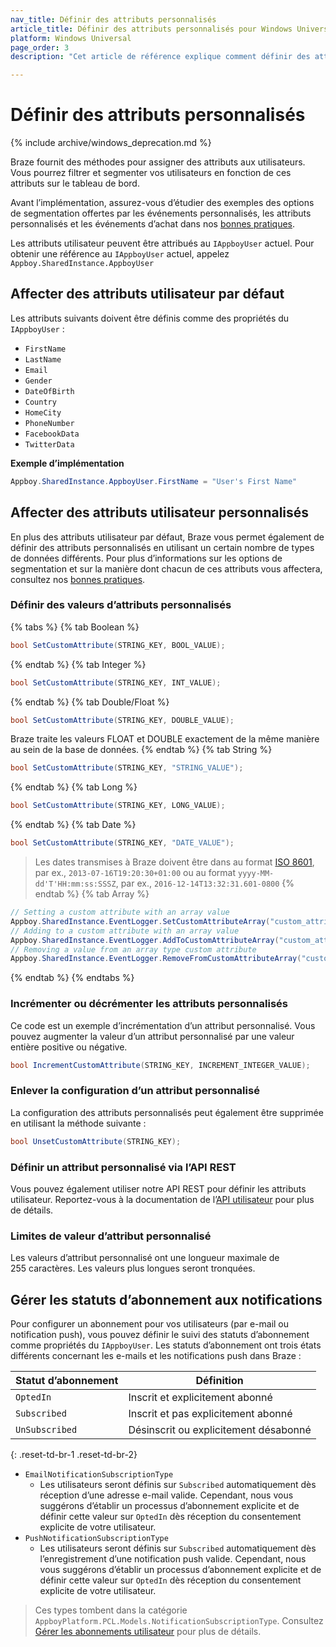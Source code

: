 ```yaml
---
nav_title: Définir des attributs personnalisés
article_title: Définir des attributs personnalisés pour Windows Universal
platform: Windows Universal
page_order: 3
description: "Cet article de référence explique comment définir des attributs personnalisés sur la plateforme Windows Universal."

---
```


# Définir des attributs personnalisés
{% include archive/windows_deprecation.md %}

Braze fournit des méthodes pour assigner des attributs aux utilisateurs. Vous pourrez filtrer et segmenter vos utilisateurs en fonction de ces attributs sur le tableau de bord.

Avant l’implémentation, assurez-vous d’étudier des exemples des options de segmentation offertes par les événements personnalisés, les attributs personnalisés et les événements d’achat dans nos [bonnes pratiques][7].

Les attributs utilisateur peuvent être attribués au `IAppboyUser` actuel. Pour obtenir une référence au `IAppboyUser` actuel, appelez `Appboy.SharedInstance.AppboyUser`

## Affecter des attributs utilisateur par défaut

Les attributs suivants doivent être définis comme des propriétés du `IAppboyUser` :

- `FirstName`
- `LastName`
- `Email`
- `Gender`
- `DateOfBirth`
- `Country`
- `HomeCity`
- `PhoneNumber`
- `FacebookData`
- `TwitterData`

**Exemple d’implémentation**

```csharp
Appboy.SharedInstance.AppboyUser.FirstName = "User's First Name"
```

## Affecter des attributs utilisateur personnalisés

En plus des attributs utilisateur par défaut, Braze vous permet également de définir des attributs personnalisés en utilisant un certain nombre de types de données différents. Pour plus d’informations sur les options de segmentation et sur la manière dont chacun de ces attributs vous affectera, consultez nos [bonnes pratiques]({{site.baseurl}}/developer_guide/platform_integration_guides/windows_universal/analytics/setting_user_ids/#user-id-integration-best-practices-and-notes).

### Définir des valeurs d’attributs personnalisés

{% tabs %}
{% tab Boolean %}
```csharp
bool SetCustomAttribute(STRING_KEY, BOOL_VALUE);
```
{% endtab %}
{% tab Integer %}
```csharp
bool SetCustomAttribute(STRING_KEY, INT_VALUE);
```
{% endtab %}
{% tab Double/Float %}
```csharp
bool SetCustomAttribute(STRING_KEY, DOUBLE_VALUE);
```
Braze traite les valeurs FLOAT et DOUBLE exactement de la même manière au sein de la base de données.
{% endtab %}
{% tab String %}
```csharp
bool SetCustomAttribute(STRING_KEY, "STRING_VALUE");
```
{% endtab %}
{% tab Long %}
```csharp
bool SetCustomAttribute(STRING_KEY, LONG_VALUE);
```
{% endtab %}
{% tab Date %}
```csharp
bool SetCustomAttribute(STRING_KEY, "DATE_VALUE");
```
>  Les dates transmises à Braze doivent être dans au format [ISO 8601][2], par ex., `2013-07-16T19:20:30+01:00` ou au format `yyyy-MM-dd'T'HH:mm:ss:SSSZ`, par ex., `2016-12-14T13:32:31.601-0800`
{% endtab %}
{% tab Array %}
```csharp
// Setting a custom attribute with an array value
Appboy.SharedInstance.EventLogger.SetCustomAttributeArray("custom_attribute_array_test", testSetArray);
// Adding to a custom attribute with an array value
Appboy.SharedInstance.EventLogger.AddToCustomAttributeArray("custom_attribute_array_test", testAddString);
// Removing a value from an array type custom attribute
Appboy.SharedInstance.EventLogger.RemoveFromCustomAttributeArray("custom_attribute_array_test", testRemString);
```
{% endtab %}
{% endtabs %}

### Incrémenter ou décrémenter les attributs personnalisés

Ce code est un exemple d’incrémentation d’un attribut personnalisé. Vous pouvez augmenter la valeur d’un attribut personnalisé par une valeur entière positive ou négative.

```csharp
bool IncrementCustomAttribute(STRING_KEY, INCREMENT_INTEGER_VALUE);
```

### Enlever la configuration d’un attribut personnalisé

La configuration des attributs personnalisés peut également être supprimée en utilisant la méthode suivante :

```csharp
bool UnsetCustomAttribute(STRING_KEY);
```

### Définir un attribut personnalisé via l’API REST

Vous pouvez également utiliser notre API REST pour définir les attributs utilisateur. Reportez-vous à la documentation de l’[API utilisateur][4] pour plus de détails.

### Limites de valeur d’attribut personnalisé

Les valeurs d’attribut personnalisé ont une longueur maximale de 255 caractères. Les valeurs plus longues seront tronquées.

## Gérer les statuts d’abonnement aux notifications

Pour configurer un abonnement pour vos utilisateurs (par e-mail ou notification push), vous pouvez définir le suivi des statuts d’abonnement comme propriétés du `IAppboyUser`. Les statuts d’abonnement ont trois états différents concernant les e-mails et les notifications push dans Braze :

| Statut d’abonnement | Définition |
| ------------------- | ---------- |
| `OptedIn` | Inscrit et explicitement abonné |
| `Subscribed` | Inscrit et pas explicitement abonné |
| `UnSubscribed` | Désinscrit ou explicitement désabonné |
{: .reset-td-br-1 .reset-td-br-2}

- `EmailNotificationSubscriptionType`
  - Les utilisateurs seront définis sur `Subscribed` automatiquement dès réception d’une adresse e-mail valide. Cependant, nous vous suggérons d’établir un processus d’abonnement explicite et de définir cette valeur sur `OptedIn` dès réception du consentement explicite de votre utilisateur.
- `PushNotificationSubscriptionType`
  - Les utilisateurs seront définis sur `Subscribed` automatiquement dès l’enregistrement d’une notification push valide. Cependant, nous vous suggérons d’établir un processus d’abonnement explicite et de définir cette valeur sur `OptedIn` dès réception du consentement explicite de votre utilisateur.

>  Ces types tombent dans la catégorie `AppboyPlatform.PCL.Models.NotificationSubscriptionType`. Consultez [Gérer les abonnements utilisateur][10] pour plus de détails.

[1]: {{site.baseurl}}/developer_guide/platform_integration_guides/windows_universal/analytics/setting_user_ids/#user-id-integration-best-practices--notes
[2]: http://en.wikipedia.org/wiki/ISO_8601
[4]: {{site.baseurl}}/developer_guide/rest_api/user_data/#user-data
[7]: {{site.baseurl}}/developer_guide/platform_wide/analytics_overview/#user-data-collection
[10]: {{site.baseurl}}/user_guide/message_building_by_channel/email/managing_user_subscriptions/#managing-user-subscriptions
